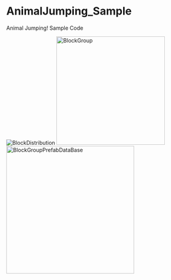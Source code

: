 # AnimalJumping_Sample
Animal Jumping! Sample Code

![BlockDistribution](https://github.com/user-attachments/assets/b790b02c-5533-4ad1-9e24-bb2f4c14b236)
<img width="286" alt="BlockGroup" src="https://github.com/user-attachments/assets/b3ed6ec7-6d17-4e82-bd36-a0fff2683cb5">
<img width="337" alt="BlockGroupPrefabDataBase" src="https://github.com/user-attachments/assets/6a7a88a5-2e8d-49c6-817c-66b27c800aa9">
